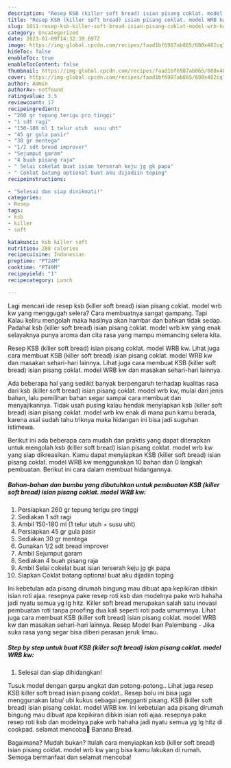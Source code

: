 ```yaml
---
description: "Resep KSB (killer soft bread) isian pisang coklat. model WRB kw yang Menggugah Selera , Lezat Sekali"
title: "Resep KSB (killer soft bread) isian pisang coklat. model WRB kw yang Menggugah Selera , Lezat Sekali"
slug: 1011-resep-ksb-killer-soft-bread-isian-pisang-coklat-model-wrb-kw-yang-menggugah-selera-lezat-sekali
category: Uncategorized
date: 2023-01-09T14:32:38.097Z
image: https://img-global.cpcdn.com/recipes/faad1bf6987ab865/680x482cq70/ksb-killer-soft-bread-isian-pisang-coklat-model-wrb-kw-foto-resep-utama.jpg
hideToc: false
enableToc: true
enableTocContent: false
thumbnail: https://img-global.cpcdn.com/recipes/faad1bf6987ab865/680x482cq70/ksb-killer-soft-bread-isian-pisang-coklat-model-wrb-kw-foto-resep-utama.jpg
cover: https://img-global.cpcdn.com/recipes/faad1bf6987ab865/680x482cq70/ksb-killer-soft-bread-isian-pisang-coklat-model-wrb-kw-foto-resep-utama.jpg
author: Admin
authorAv: notfound
ratingvalue: 3.5
reviewcount: 17
recipeingredient:
- "260 gr tepung terigu pro tinggi"
- "1 sdt ragi"
- "150-180 ml 1 telur utuh  susu uht"
- "45 gr gula pasir"
- "30 gr mentega"
- "1/2 sdt bread improver"
- "Sejumput garam"
- "4 buah pisang raja"
- " Selai cokelat buat isian terserah keju jg gk papa"
- " Coklat batang optional buat aku dijadiin toping"
recipeinstructions:

- "Selesai dan siap dinikmati!"
categories:
- Resep
tags:
- ksb
- killer
- soft

katakunci: ksb killer soft 
nutrition: 288 calories
recipecuisine: Indonesian
preptime: "PT24M"
cooktime: "PT49M"
recipeyield: "1"
recipecategory: Lunch

---
```



Lagi mencari ide resep ksb (killer soft bread) isian pisang coklat. model wrb kw yang menggugah selera? Cara membuatnya sangat gampang. Tapi Kalau keliru mengolah maka hasilnya akan hambar dan bahkan tidak sedap. Padahal ksb (killer soft bread) isian pisang coklat. model wrb kw yang enak selayaknya punya aroma dan cita rasa yang mampu memancing selera kita.


Resep KSB (killer soft bread) isian pisang coklat. model WRB kw. Lihat juga cara membuat KSB (killer soft bread) isian pisang coklat. model WRB kw dan masakan sehari-hari lainnya. Lihat juga cara membuat KSB (killer soft bread) isian pisang coklat. model WRB kw dan masakan sehari-hari lainnya.

Ada beberapa hal yang sedikit banyak berpengaruh terhadap kualitas rasa dari ksb (killer soft bread) isian pisang coklat. model wrb kw, mulai dari jenis bahan, lalu pemilihan bahan segar sampai cara membuat dan menyajikannya. Tidak usah pusing kalau hendak menyiapkan ksb (killer soft bread) isian pisang coklat. model wrb kw enak di mana pun kamu berada, karena asal sudah tahu triknya maka hidangan ini bisa jadi suguhan istimewa.


Berikut ini ada beberapa cara mudah dan praktis yang dapat diterapkan untuk mengolah ksb (killer soft bread) isian pisang coklat. model wrb kw yang siap dikreasikan. Kamu dapat menyiapkan KSB (killer soft bread) isian pisang coklat. model WRB kw menggunakan 10 bahan dan 0 langkah pembuatan. Berikut ini cara dalam membuat hidangannya.

<!--inarticleads1-->

##### Bahan-bahan dan bumbu yang dibutuhkan untuk pembuatan KSB (killer soft bread) isian pisang coklat. model WRB kw:

1. Persiapkan 260 gr tepung terigu pro tinggi
1. Sediakan 1 sdt ragi
1. Ambil 150-180 ml (1 telur utuh + susu uht)
1. Persiapkan 45 gr gula pasir
1. Sediakan 30 gr mentega
1. Gunakan 1/2 sdt bread improver
1. Ambil Sejumput garam
1. Sediakan 4 buah pisang raja
1. Ambil  Selai cokelat buat isian terserah keju jg gk papa
1. Siapkan  Coklat batang optional buat aku dijadiin toping


Ini kebetulan ada pisang dirumah bingung mau dibuat apa kepikiran dibkin isian roti ajaa. resepnya pake resep roti ksb dan modelnya pake wrb hahaha jadi nyatu semua yg lg hitz. Killer soft bread merupakan salah satu inovasi pembuatan roti tanpa proofing dua kali seperti roti pada umumnnya. Lihat juga cara membuat KSB (killer soft bread) isian pisang coklat. model WRB kw dan masakan sehari-hari lainnya. Resep Model Ikan Palembang - Jika suka rasa yang segar bisa diberi perasan jeruk limau. 

<!--inarticleads2-->

##### Step by step untuk buat KSB (killer soft bread) isian pisang coklat. model WRB kw:


1. Selesai dan siap dihidangkan!

Tusuk model dengan garpu angkat dan potong-potong.. Lihat juga resep KSB killer soft bread isian pisang coklat.. Resep bolu ini bisa juga menggunakan labu/ ubi kukus sebagai pengganti pisang. KSB (killer soft bread) isian pisang coklat. model WRB kw. Ini kebetulan ada pisang dirumah bingung mau dibuat apa kepikiran dibkin isian roti ajaa. resepnya pake resep roti ksb dan modelnya pake wrb hahaha jadi nyatu semua yg lg hitz di cookpad. selamat mencoba🤗 Banana Bread. 

Bagaimana? Mudah bukan? Itulah cara menyiapkan ksb (killer soft bread) isian pisang coklat. model wrb kw yang bisa kamu lakukan di rumah. Semoga bermanfaat dan selamat mencoba!
